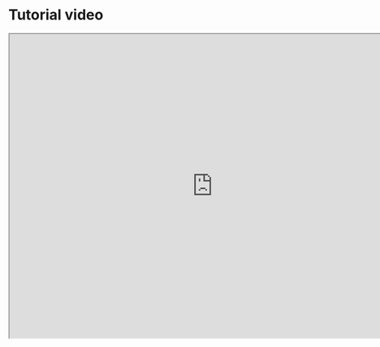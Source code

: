 # Tutorial video 

<iframe src="https://cc.163.com/act/m/daily/iframeplayer/?id=6194d3f448e2749089207e3c" height="600" width="800" allow="fullscreen" /> 

